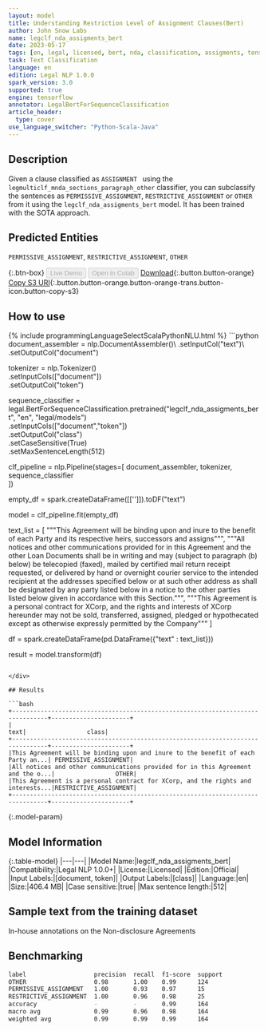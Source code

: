 ```yaml
---
layout: model
title: Understanding Restriction Level of Assignment Clauses(Bert)
author: John Snow Labs
name: legclf_nda_assigments_bert
date: 2023-05-17
tags: [en, legal, licensed, bert, nda, classification, assigments, tensorflow]
task: Text Classification
language: en
edition: Legal NLP 1.0.0
spark_version: 3.0
supported: true
engine: tensorflow
annotator: LegalBertForSequenceClassification
article_header:
  type: cover
use_language_switcher: "Python-Scala-Java"
---
```


## Description

Given a clause classified as `ASSIGNMENT ` using the `legmulticlf_mnda_sections_paragraph_other` classifier, you can subclassify the sentences as `PERMISSIVE_ASSIGNMENT`, `RESTRICTIVE_ASSIGNMENT` or `OTHER` from it using the `legclf_nda_assigments_bert` model. It has been trained with the SOTA approach.

## Predicted Entities

`PERMISSIVE_ASSIGNMENT`, `RESTRICTIVE_ASSIGNMENT`, `OTHER`

{:.btn-box}
<button class="button button-orange" disabled>Live Demo</button>
<button class="button button-orange" disabled>Open in Colab</button>
[Download](https://s3.amazonaws.com/auxdata.johnsnowlabs.com/legal/models/legclf_nda_assigments_bert_en_1.0.0_3.0_1684350248553.zip){:.button.button-orange}
[Copy S3 URI](s3://auxdata.johnsnowlabs.com/legal/models/legclf_nda_assigments_bert_en_1.0.0_3.0_1684350248553.zip){:.button.button-orange.button-orange-trans.button-icon.button-copy-s3}

## How to use



<div class="tabs-box" markdown="1">
{% include programmingLanguageSelectScalaPythonNLU.html %}
```python
document_assembler = nlp.DocumentAssembler()\
    .setInputCol("text")\
    .setOutputCol("document")

tokenizer = nlp.Tokenizer()\
    .setInputCols(["document"])\
    .setOutputCol("token")

sequence_classifier = legal.BertForSequenceClassification.pretrained("legclf_nda_assigments_bert", "en", "legal/models")\
    .setInputCols(["document","token"])\
    .setOutputCol("class")\
    .setCaseSensitive(True)\
    .setMaxSentenceLength(512)

clf_pipeline = nlp.Pipeline(stages=[
    document_assembler, 
    tokenizer,
    sequence_classifier    
])

empty_df = spark.createDataFrame([['']]).toDF("text")

model = clf_pipeline.fit(empty_df)

text_list = [
"""This Agreement will be binding upon and inure to the benefit of each Party and its respective heirs, successors and assigns""",
"""All notices and other communications provided for in this Agreement and the other Loan Documents shall be in writing and may (subject to paragraph (b) below) be telecopied (faxed), mailed by certified mail return receipt requested, or delivered by hand or overnight courier service to the intended recipient at the addresses specified below or at such other address as shall be designated by any party listed below in a notice to the other parties listed below given in accordance with this Section.""",
"""This Agreement is a personal contract for XCorp, and the rights and interests of XCorp hereunder may not be sold, transferred, assigned, pledged or hypothecated except as otherwise expressly permitted by the Company"""
]

df = spark.createDataFrame(pd.DataFrame({"text" : text_list}))

result = model.transform(df)
```

</div>

## Results

```bash
+--------------------------------------------------------------------------------+----------------------+
|                                                                            text|                 class|
+--------------------------------------------------------------------------------+----------------------+
|This Agreement will be binding upon and inure to the benefit of each Party an...| PERMISSIVE_ASSIGNMENT|
|All notices and other communications provided for in this Agreement and the o...|                 OTHER|
|This Agreement is a personal contract for XCorp, and the rights and interests...|RESTRICTIVE_ASSIGNMENT|
+--------------------------------------------------------------------------------+----------------------+
```

{:.model-param}
## Model Information

{:.table-model}
|---|---|
|Model Name:|legclf_nda_assigments_bert|
|Compatibility:|Legal NLP 1.0.0+|
|License:|Licensed|
|Edition:|Official|
|Input Labels:|[document, token]|
|Output Labels:|[class]|
|Language:|en|
|Size:|406.4 MB|
|Case sensitive:|true|
|Max sentence length:|512|

## Sample text from the training dataset

In-house annotations on the Non-disclosure Agreements

## Benchmarking

```bash
label                   precision  recall  f1-score  support 
OTHER                   0.98       1.00    0.99      124     
PERMISSIVE_ASSIGNMENT   1.00       0.93    0.97      15      
RESTRICTIVE_ASSIGNMENT  1.00       0.96    0.98      25      
accuracy                -          -       0.99      164     
macro avg               0.99       0.96    0.98      164     
weighted avg            0.99       0.99    0.99      164     
```